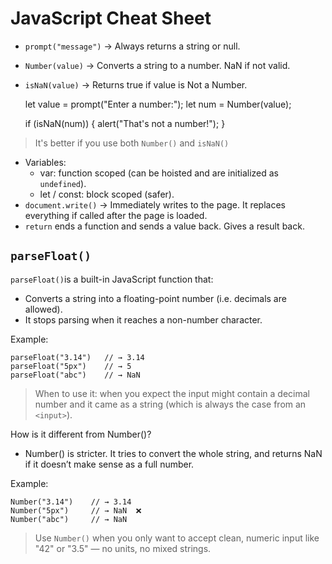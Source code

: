 # JavaScript Cheat Sheet 

- `prompt("message")` → Always returns a string or null.
- `Number(value)` → Converts a string to a number. NaN if not valid.
- `isNaN(value)` → Returns true if value is Not a Number. 

    let value = prompt("Enter a number:");
    let num = Number(value);

    if (isNaN(num)) {
    alert("That's not a number!");
    }

> It's better if you use both `Number()` and `isNaN()`

- Variables:
    - var: function scoped (can be hoisted and are initialized as `undefined`).
    - let / const: block scoped (safer).
- `document.write()` → Immediately writes to the page. It replaces everything if called after the page is loaded.
- `return` ends a function and sends a value back. Gives a result back. 

## `parseFloat()`

`parseFloat()`is a built-in JavaScript function that:
- Converts a string into a floating-point number (i.e. decimals are allowed).
- It stops parsing when it reaches a non-number character.

Example:

    parseFloat("3.14")   // → 3.14
    parseFloat("5px")    // → 5
    parseFloat("abc")    // → NaN

> When to use it: when you expect the input might contain a decimal number and it came as a string (which is always the case from an `<input>`).

How is it different from Number()?
- Number() is stricter. It tries to convert the whole string, and returns NaN if it doesn’t make sense as a full number.

Example: 

    Number("3.14")    // → 3.14
    Number("5px")     // → NaN  ❌
    Number("abc")     // → NaN

> Use `Number()` when you only want to accept clean, numeric input like "42" or "3.5" — no units, no mixed strings.

